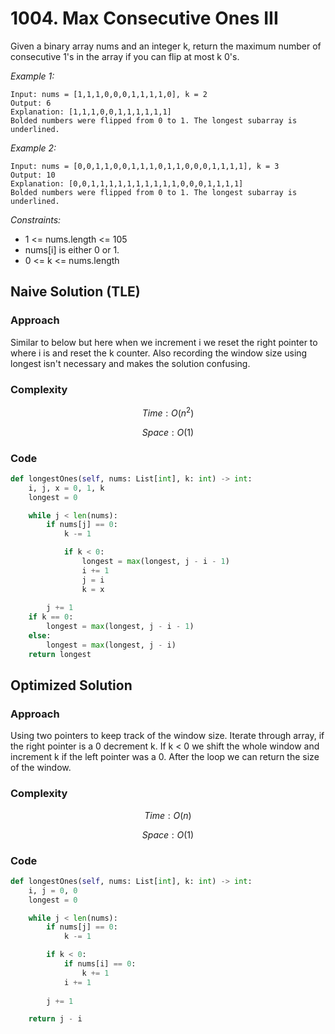 # 1004. Max Consecutive Ones III
Given a binary array nums and an integer k, return the maximum number of consecutive 1's in the array if you can flip at most k 0's.

*Example 1:*

```
Input: nums = [1,1,1,0,0,0,1,1,1,1,0], k = 2
Output: 6
Explanation: [1,1,1,0,0,1,1,1,1,1,1]
Bolded numbers were flipped from 0 to 1. The longest subarray is underlined.
```

*Example 2:*

```
Input: nums = [0,0,1,1,0,0,1,1,1,0,1,1,0,0,0,1,1,1,1], k = 3
Output: 10
Explanation: [0,0,1,1,1,1,1,1,1,1,1,1,0,0,0,1,1,1,1]
Bolded numbers were flipped from 0 to 1. The longest subarray is underlined.
```

*Constraints:*
* 1 <= nums.length <= 105
* nums[i] is either 0 or 1.
* 0 <= k <= nums.length


## Naive Solution (TLE)

### Approach
Similar to below but here when we increment i we reset the right pointer to where i is and reset the k counter. Also recording the window size using longest isn't necessary and makes the solution confusing.

### Complexity
$$Time: O(n^2)$$

$$Space: O(1)$$

### Code
```py
def longestOnes(self, nums: List[int], k: int) -> int:
    i, j, x = 0, 1, k
    longest = 0

    while j < len(nums):
        if nums[j] == 0:
            k -= 1

            if k < 0:
                longest = max(longest, j - i - 1)
                i += 1
                j = i
                k = x
                        
        j += 1
    if k == 0:
        longest = max(longest, j - i - 1) 
    else:
        longest = max(longest, j - i) 
    return longest
```

## Optimized Solution

### Approach
Using two pointers to keep track of the window size. Iterate through array, if the right pointer is a 0 decrement k. If k < 0 we shift the whole window and increment k if the left pointer was a 0. After the loop we can return the size of the window.

### Complexity
$$Time: O(n)$$

$$Space: O(1)$$

### Code
```py
def longestOnes(self, nums: List[int], k: int) -> int:
    i, j = 0, 0
    longest = 0

    while j < len(nums):
        if nums[j] == 0:
            k -= 1

        if k < 0:
            if nums[i] == 0:
                k += 1
            i += 1
                        
        j += 1

    return j - i
```
